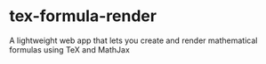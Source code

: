 # tex-formula-render
A lightweight web app that lets you create and render mathematical formulas using TeX and MathJax
